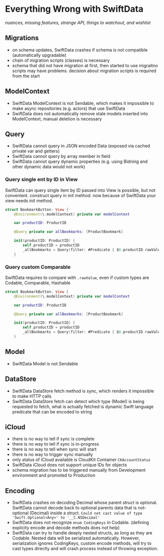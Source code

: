 # Everything Wrong with SwiftData

_nuances, missing features, strange API, things to watchout, and wishlist_

## Migrations

- on schema updates, SwiftData crashes if schema is not compatible (automatically upgradable)
- chain of migration scripts (classes) is necessary
- schema that did not have migration at first, then started to use migraitno scripts may have problems. decision about migration scripts is required from the start

## ModelContext

- SwiftData ModelContext is not Sendable, which makes it impossible to make async repositories (e.g. actors) that use SwiftData
- SwiftData does not automatically remove stale models inserted into ModelContext, manual deletion is necessary

## Query

- SwiftData cannot query in JSON encoded Data (exposed via cached private var and getters)
- SwiftData cannot query by array member in field
- SwiftData cannot query dynamic properties (e.g. using Bidning and other dynamic data would not work)

### Query single ent by ID in View

SwiftData can query single item by ID passed into View is possible, but not convenient. construct query in init method. now because of SwiftData your view needs init method.

```swift
struct BookmarkButton: View {
    @Environment(\.modelContext) private var modelContext

    var productID: ProductID

    @Query private var allBookmarks: [ProductBookmark]

    init(productID: ProductID) {
        self.productID = productID
        _allBookmarks = Query(filter: #Predicate { $0.productID.rawValue == productID.rawValue })
    }
```

### Query custom Comparable

SwiftData requires to compare with `.rawValue`, even if custom types are Codable, Comparable, Hashable

```swift
struct BookmarkButton: View {
    @Environment(\.modelContext) private var modelContext

    var productID: ProductID

    @Query private var allBookmarks: [ProductBookmark]

    init(productID: ProductID) {
        self.productID = productID
        _allBookmarks = Query(filter: #Predicate { $0.productID.rawValue == productID.rawValue })
    }
```

## Model

- SwiftData Model is not Sendable

## DataStore

- SwiftData DataStore fetch method is sync, which renders it impossible to make HTTP calls
- SwiftData DataStore fetch can detect which type (Model) is being requested to fetch, what is actually fetched is dynamic Swift language predicate that can be encoded to string

## iCloud

- there is no way to tell if sync is complete
- there is no way to tell if sync is in-progress
- there is no way to tell when sync will start
- there is no way to trigger sync manually
- only status of iCloud available is CloudKit Container `CKAccountStatus`
- SwiftData iCloud does not support unique IDs for objects
- schema migration has to be triggered manually from Development environment and promoted to Production

## Encoding

- SwiftData crashes on decoding Decimal whose parent struct is optional. SwiftData cannot decode back to optional parents data that is not-optional (Decimal) inside a struct. `Could not cast value of type 'Swift.Optional<Any>' to '__C.NSDecimal'`
- SwiftData does not recognize `enum CodingKeys` in Codable. (defining explicity encode and decode methods does not help)
- SwiftData can try to handle deeply nested structs, as long as they are Codable. Nested data will be serialized automatically. However, serialization ignores CodingKeys, custom encode methods, will try to cast types directly and will crash process instead of throwing exception.
